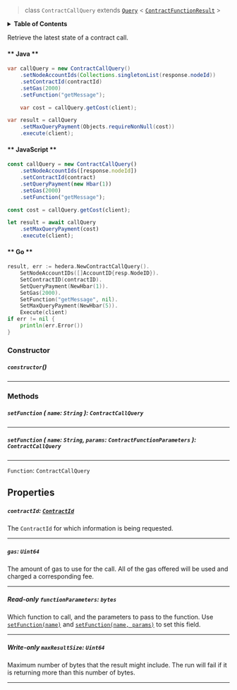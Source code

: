 > class `ContractCallQuery` extends [`Query`](reference/core/Query.md) < [`ContractFunctionResult`](reference/contract/ContractFunctionResult.md) >

<details>
<summary><b>Table of Contents</b></summary>

| Item | Java | JavaScript | Go
| - | - | - | - |
| [`contractId`](#contractid-contractid) | ✅ | ✅ | ✅
| [`gas`](#gas-uint64) | ✅ | ✅ | ✅
| [`functionParameters`](#read-only-functionparameters-bytes) | ✅ | ✅ | ✅
| [`maxResultSize`](#write-only-maxresultsize-uint64) | ✅ | ✅ | ✅

</details>

Retrieve the latest state of a contract call.

<!-- tabs:start -->

#### ** Java **

```java
var callQuery = new ContractCallQuery()
    .setNodeAccountIds(Collections.singletonList(response.nodeId))
    .setContractId(contractId)
    .setGas(2000)
    .setFunction("getMessage");

    var cost = callQuery.getCost(client);

var result = callQuery
    .setMaxQueryPayment(Objects.requireNonNull(cost))
    .execute(client);
```

#### ** JavaScript **

```javascript
const callQuery = new ContractCallQuery()
    .setNodeAccountIds([response.nodeId])
    .setContractId(contract)
    .setQueryPayment(new Hbar(1))
    .setGas(2000)
    .setFunction("getMessage");

const cost = callQuery.getCost(client);

let result = await callQuery
    .setMaxQueryPayment(cost)
    .execute(client);
```

#### ** Go **

```go
result, err := hedera.NewContractCallQuery().
    SetNodeAccountIDs([]AccountID{resp.NodeID}).
    SetContractID(contractID).
    SetQueryPayment(NewHbar(1)).
    SetGas(2000).
    SetFunction("getMessage", nil).
    SetMaxQueryPayment(NewHbar(5)).
    Execute(client)
if err != nil {
    println(err.Error())
}
```

<!-- tabs:end -->

### Constructor

##### `constructor`()

---

### Methods

##### `setFunction` ( `name`: `String` ): `ContractCallQuery`

---

##### `setFunction` ( `name`: `String`, `params`: `ContractFunctionParameters` ): `ContractCallQuery`

---

`Function`: `ContractCallQuery`

## Properties

##### `contractId`: [`ContractId`](reference/contract/ContractId.md)

The `ContractId` for which information is being requested.

---

##### `gas`: `Uint64`

The amount of gas to use for the call.
All of the gas offered will be used and charged a corresponding fee.

---

##### **Read-only** `functionParameters`: `bytes`

Which function to call, and the parameters to pass to the function. Use 
[`setFunction(name)`](#setfunction-name-string-contractcallquery) and
[`setFunction(name, params)`](#setfunction-name-string-params-contractfunctionparameters-contractcallquery)
to set this field.

---

##### **Write-only** `maxResultSize`: `Uint64`

Maximum number of bytes that the result might include. The run will fail if it is returning more than this number of bytes.

---
